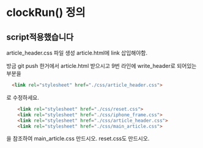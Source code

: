 # clockRun() 정의
## script적용했습니다

article_header.css 파일 생성
article.html에 link 삽입해야함.

방금 git push 한거에서 article.html 받으시고
9번 라인에 write_header로 되어있는 부분을
```html
  <link rel="stylesheet" href="./css/article_header.css">
```
로 수정하세요.
```html
    <link rel="stylesheet" href="./css/reset.css">
    <link rel="stylesheet" href="./css/iphone_frame.css">
    <link rel="stylesheet" href="./css/article_header.css">
    <link rel="stylesheet" href="./css/main_article.css">
```
을 참조하여
main_article.css 만드시오.
reset.css도 만드시오.
